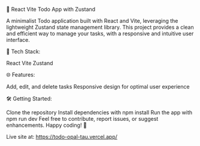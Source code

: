 🚀 React Vite Todo App with Zustand

A minimalist Todo application built with React and Vite, leveraging the lightweight Zustand state management library. This project provides a clean and efficient way to manage your tasks, with a responsive and intuitive user interface.


🔧 Tech Stack:

React
Vite
Zustand


🌐 Features:

Add, edit, and delete tasks
Responsive design for optimal user experience


🛠️ Getting Started:

Clone the repository
Install dependencies with npm install
Run the app with npm run dev
Feel free to contribute, report issues, or suggest enhancements. Happy coding! 🚀

Live site at: https://todo-opal-tau.vercel.app/
